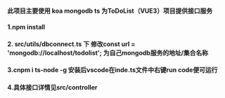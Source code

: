 #### 此项目主要使用 koa mongodb ts 为ToDoList（VUE3）项目提供接口服务

#### 1.npm install

#### 2. src/utils/dbconnect.ts 下 修改const url = 'mongodb://localhost/todolist'; 为自己mongodb服务的地址/集合名称

#### 3.cnpm i ts-node -g 安装后vscode在inde.ts文件中右键run code便可运行

#### 4.具体接口详情见src/controller
